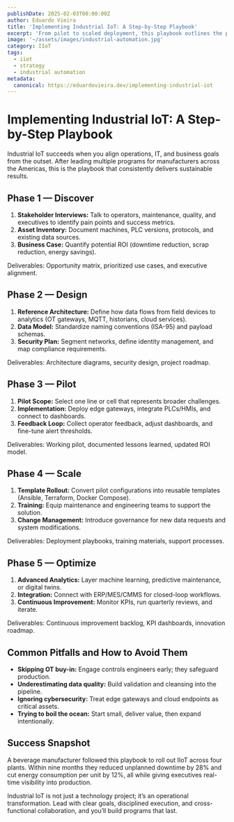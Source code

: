 ```yaml
---
publishDate: 2025-02-03T00:00:00Z
author: Eduardo Vieira
title: 'Implementing Industrial IoT: A Step-by-Step Playbook'
excerpt: 'From pilot to scaled deployment, this playbook outlines the phases I follow to deliver industrial IoT initiatives that stick.'
image: '~/assets/images/industrial-automation.jpg'
category: IIoT
tags:
  - iiot
  - strategy
  - industrial automation
metadata:
  canonical: https://eduardovieira.dev/implementing-industrial-iot
---
```


# Implementing Industrial IoT: A Step-by-Step Playbook

Industrial IoT succeeds when you align operations, IT, and business goals from the outset. After leading multiple programs for manufacturers across the Americas, this is the playbook that consistently delivers sustainable results.

## Phase 1 — Discover

1. **Stakeholder Interviews:** Talk to operators, maintenance, quality, and executives to identify pain points and success metrics.
2. **Asset Inventory:** Document machines, PLC versions, protocols, and existing data sources.
3. **Business Case:** Quantify potential ROI (downtime reduction, scrap reduction, energy savings).

Deliverables: Opportunity matrix, prioritized use cases, and executive alignment.

## Phase 2 — Design

1. **Reference Architecture:** Define how data flows from field devices to analytics (OT gateways, MQTT, historians, cloud services).
2. **Data Model:** Standardize naming conventions (ISA-95) and payload schemas.
3. **Security Plan:** Segment networks, define identity management, and map compliance requirements.

Deliverables: Architecture diagrams, security design, project roadmap.

## Phase 3 — Pilot

1. **Pilot Scope:** Select one line or cell that represents broader challenges.
2. **Implementation:** Deploy edge gateways, integrate PLCs/HMIs, and connect to dashboards.
3. **Feedback Loop:** Collect operator feedback, adjust dashboards, and fine-tune alert thresholds.

Deliverables: Working pilot, documented lessons learned, updated ROI model.

## Phase 4 — Scale

1. **Template Rollout:** Convert pilot configurations into reusable templates (Ansible, Terraform, Docker Compose).
2. **Training:** Equip maintenance and engineering teams to support the solution.
3. **Change Management:** Introduce governance for new data requests and system modifications.

Deliverables: Deployment playbooks, training materials, support processes.

## Phase 5 — Optimize

1. **Advanced Analytics:** Layer machine learning, predictive maintenance, or digital twins.
2. **Integration:** Connect with ERP/MES/CMMS for closed-loop workflows.
3. **Continuous Improvement:** Monitor KPIs, run quarterly reviews, and iterate.

Deliverables: Continuous improvement backlog, KPI dashboards, innovation roadmap.

## Common Pitfalls and How to Avoid Them

- **Skipping OT buy-in:** Engage controls engineers early; they safeguard production.
- **Underestimating data quality:** Build validation and cleansing into the pipeline.
- **Ignoring cybersecurity:** Treat edge gateways and cloud endpoints as critical assets.
- **Trying to boil the ocean:** Start small, deliver value, then expand intentionally.

## Success Snapshot

A beverage manufacturer followed this playbook to roll out IIoT across four plants. Within nine months they reduced unplanned downtime by 28% and cut energy consumption per unit by 12%, all while giving executives real-time visibility into production.

Industrial IoT is not just a technology project; it’s an operational transformation. Lead with clear goals, disciplined execution, and cross-functional collaboration, and you’ll build programs that last.
